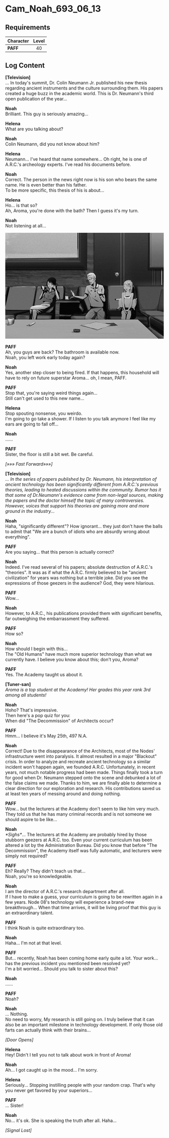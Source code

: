 # Cam_Noah_693_06_13
## Requirements
|Character|Level|
|---------|:---:|
|**PAFF** | 40  |

## Log Content
**[Television]**<br>
... In today's summit, Dr. Colin Neumann Jr. published his new thesis regarding ancient instruments and the culture surrounding them. His papers created a huge buzz in the academic world. This is Dr. Neumann's third open publication of the year...

**Noah**<br>
Brilliant. This guy is seriously amazing...

**Helena**<br>
What are you talking about?

**Noah**<br>
Colin Neumann, did you not know about him?

**Helena**<br>
Neumann... I've heard that name somewhere... Oh right, he is one of A.R.C.'s archeology experts. I've read his documents before.

**Noah**<br>
Correct. The person in the news right now is his son who bears the same name. He is even better than his father.<br>
To be more specific, this thesis of his is about...

**Helena**<br>
Ho... is that so?<br>
Ah, Aroma, you're done with the bath? Then I guess it's my turn.

**Noah**<br>
Not listening at all...

![pos0501.png](./attachments/pos0501.png)

**PAFF**<br>
Ah, you guys are back? The bathroom is available now.<br>
Noah, you left work early today again?

**Noah**<br>
Yes, another step closer to being fired. If that happens, this household will have to rely on future superstar Aroma... oh, I mean, PAFF.

**PAFF**<br>
Stop that, you're saying weird things again...<br>
Still can't get used to this new name...

**Helena**<br>
Stop spouting nonsense, you weirdo.<br>
I'm going to go take a shower. If I listen to you talk anymore I feel like my ears are going to fall off...

**Noah**<br>
......

**PAFF**<br>
Sister, the floor is still a bit wet. Be careful.

*[»»» Fast Forward»»»]*

**[Television]**<br>
*... In the series of papers published by Dr. Neumann, his interpretation of ancient technology has been significantly different from A.R.C.'s previous theories, leading to heated discussions within the community. Rumor has it that some of Dr.Neumann's evidence came from non\-legal sources, making the papers and the doctor himself the topic of many controversies. However, voices that support his theories are gaining more and more ground in the industry...*

**Noah**<br>
Haha, "significantly different"? How ignorant... they just don't have the balls to admit that "We are a bunch of idiots who are absurdly wrong about everything".

**PAFF**<br>
Are you saying... that this person is actually correct?

**Noah**<br>
Indeed. I've read several of his papers; absolute destruction of A.R.C.'s "theories". It was as if what the A.R.C. firmly believed to be "ancient civilization" for years was nothing but a terrible joke. Did you see the expressions of those geezers in the audience? God, they were hilarious.

**PAFF**<br>
Wow...

**Noah**<br>
However, to A.R.C., his publications provided them with significant benefits, far outweighing the embarrassment they suffered.

**PAFF**<br>
How so?

**Noah**<br>
How should I begin with this...<br>
The "Old Humans" have much more superior technology than what we currently have. I believe you know about this; don't you, Aroma?

**PAFF**<br>
Yes. The Academy taught us about it.

**[Tuner-san]**<br>
*Aroma is a top student at the Academy! Her grades this year rank 3rd among all students!*

**Noah**<br>
Hoho? That's impressive.<br>
Then here's a pop quiz for you: <br>
When did "The Decommission" of Architects occur?

**PAFF**<br>
Hmm... I believe it's May 25th, 497 N.A.

**Noah**<br>
Correct! Due to the disappearance of the Architects, most of the Nodes' infrastructure went into paralysis. It almost resulted in a major "Blackout" crisis. In order to analyze and recreate ancient technology so a similar incident won't happen again, we founded A.R.C. Unfortunately, in recent years, not much notable progress had been made. Things finally took a turn for good when Dr. Neumann stepped onto the scene and debunked a lot of the false claims we made. Thanks to him, we are finally able to determine a clear direction for our exploration and research. His contributions saved us at least ten years of messing around and doing nothing.

**PAFF**<br>
Wow... but the lecturers at the Academy don't seem to like him very much. They told us that he has many criminal records and is not someone we should aspire to be like...

**Noah**<br>
*\*Sighs\**... The lecturers at the Academy are probably hired by those stubborn geezers at A.R.C. too. Even your current curriculum has been altered a lot by the Administration Bureau. Did you know that before "The Decommission", the Academy itself was fully automatic, and lecturers were simply not required?

**PAFF**<br>
Eh? Really? They didn't teach us that...<br>
Noah, you're so knowledgeable.

**Noah**<br>
I am the director of A.R.C.'s research department after all. <br>
If I have to make a guess, your curriculum is going to be rewritten again in a few years. Node 08's technology will experience a brand\-new breakthrough... When that time arrives, it will be living proof that this guy is an extraordinary talent.

**PAFF**<br>
I think Noah is quite extraordinary too.

**Noah**<br>
Haha... I'm not at that level.

**PAFF**<br>
But... recently, Noah has been coming home early quite a lot. Your work... has the previous incident you mentioned been resolved yet?<br>
I'm a bit worried... Should you talk to sister about this?

**Noah**<br>
......

**PAFF**<br>
Noah?

**Noah**<br>
... Nothing.<br>
No need to worry, My research is still going on. I truly believe that it can also be an important milestone in technology development. If only those old farts can actually think with their brains...

*\[Door Opens\]*

**Helena**<br>
Hey! Didn't I tell you not to talk about work in front of Aroma!

**Noah**<br>
Ah... I got caught up in the mood... I'm sorry.

**Helena**<br>
Seriously... Stopping instilling people with your random crap. That's why you never get favored by your superiors...

**PAFF**<br>
... Sister!

**Noah**<br>
No... it's ok. She is speaking the truth after all. Haha...

*[Signal Lost]*
